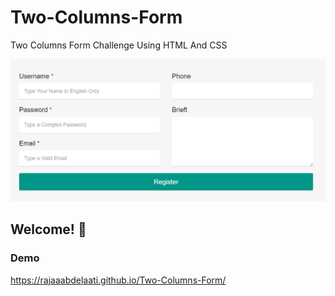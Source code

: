 # Two-Columns-Form
Two Columns Form Challenge Using HTML And CSS

![Design preview for the Two Columns Form coding challenge](./images/Challenge.png)

## Welcome! 👋

### Demo
https://rajaaabdelaati.github.io/Two-Columns-Form/
